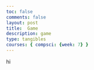 ```yaml
---
toc: false
comments: false
layout: post
title:  Game
description: game
type: tangibles
courses: { compsci: {week: 7} }
---
```

hi 